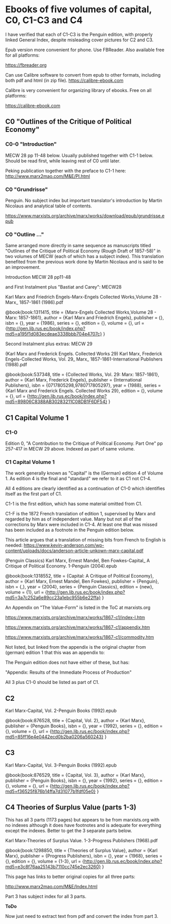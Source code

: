 # Ebooks of five volumes of capital, C0, C1-C3 and C4

I have verified that each of C1-C3 is the Penguin edition, with properly linked General Index, despite misleading cover pictures for C2 and C3.

Epub version more convenient for phone. Use FBReader. Also available free for all platforms:

https://fbreader.org

Can use Calibre software to convert from epub to other formats, including both pdf and html (in zip file).
https://calibre-ebook.com

Calibre is very convenient for organizing library of ebooks. Free on all platforms:

https://calibre-ebook.com

## C0 "Outlines of the Critique of Political Economy"

### C0-0 "Introduction"

MECW 28 pp 11-48 below. Usually published together with C1-1 below. Should be read first, while leaving rest of C0 until later.

Peking publication together with the preface to C1-1 here:
http://www.marx2mao.com/M&E/PI.html


### C0 "Grundrisse"

Penguin. No subject index but important translator's introduction by  Martin Nicolaus and analytical table of contents.

https://www.marxists.org/archive/marx/works/download/epub/grundrisse.epub


### C0 "Outline ..."

Same arranged more directly in same sequence as manuscripts titled "Outlines of the Critique of Political Economy (Rough Draft of 1857-58)" in two volumes of MECW (each of which has a subject index). This translation benefited from the previous work done by Martin Nicolaus and is said to be an improvement.

Introduction MECW 28 pp11-48

and First Instalment plus "Bastiat and Carey": MECW28

Karl Marx and Friedrich Engels-Marx-Engels Collected Works,Volume 28 - Marx_ 1857-1861 (1986).pdf

@book{book:1311415,
   title =     {Marx-Engels Collected Works,Volume 28 - Marx: 1857-1861},
   author =    {Karl Marx and Friedrich Engels},
   publisher = {},
   isbn =      {},
   year =      {1986},
   series =    {},
   edition =   {},
   volume =    {},
   url =       {http://gen.lib.rus.ec/book/index.php?md5=a195f1d083ecdeae3338bbb704e4707c}
}

Second Instalment plus extras: MECW 29

(Karl Marx and Frederick Engels. Collected Works 29) Karl Marx, Frederick Engels-Collected Works, Vol. 29_ Marx_ 1857-1861-International Publishers (1988).pdf

@book{book:537348,
   title =     {Collected Works, Vol. 29: Marx: 1857-1861},
   author =    {Karl Marx, Frederick Engels},
   publisher = {International Publishers},
   isbn =      {0717805298,9780717805297},
   year =      {1988},
   series =    {Karl Marx and Frederick Engels. Collected Works 29},
   edition =   {},
   volume =    {},
   url =       {http://gen.lib.rus.ec/book/index.php?md5=89806C8388AB30283211C08DB1F6DF54}
}


## C1 Capital Volume 1

### C1-0

Edition 0, "A Contribution to the Critique of Political Economy. Part One" pp 257-417 in MECW 29 above. Indexed as part of same volume.

### C1 Capital Volume 1

The work generally known as "Capital" is the (German) edition 4 of Volume 1. As edition 4 is the final and "standard" we refer to it as C1 not C1-4.

All 4 editions are clearly identified as a continuation of C1-0 which identifies itself as the first part of C1.

C1-1 is the first edition, which has some material omitted from C1.

C1-F is the 1872 French translation of edition 1, supervised by Marx and regarded by him as of independent value. Many but not all of the corrections by Marx were included in C1-4. At least one that was missed has been included as a footnote in the Penguin edition below.

This article argues that a translation of missing bits from French to English is needed:
https://www.kevin-anderson.com/wp-content/uploads/docs/anderson-article-unkown-marx-capital.pdf

(Penguin Classics) Karl Marx, Ernest Mandel, Ben Fowkes-Capital_ A Critique of Political Economy. 1-Penguin (2004).epub

@book{book:1318552,
   title =     {Capital: A Critique of Political Economy},
   author =    {Karl Marx, Ernest Mandel, Ben Fowkes},
   publisher = {Penguin},
   isbn =      {,},
   year =      {2004},
   series =    {Penguin Classics},
   edition =   {new},
   volume =    {1},
   url =       {http://gen.lib.rus.ec/book/index.php?md5=3a7c252a6e89cc23a1ebc955b6e22ffa}
}

An Appendix on "The Value-Form" is listed in the ToC at marxists.org

https://www.marxists.org/archive/marx/works/1867-c1/index-l.htm

https://www.marxists.org/archive/marx/works/1867-c1/appendix.htm

https://www.marxists.org/archive/marx/works/1867-c1/commodity.htm

Not listed, but linked from the appendix is the original chapter from (german) edition 1 that this was an appendix to:

The Penguin edition does not have either of these, but has:

"Appendix: Results of the Immediate Process of Production"

All 3 plus C1-0 should be listed as part of C1.

## C2

Karl Marx-Capital, Vol. 2-Penguin Books (1992).epub

@book{book:876528,
   title =     {Capital, Vol. 2},
   author =    {Karl Marx},
   publisher = {Penguin Books},
   isbn =      {},
   year =      {1992},
   series =    {},
   edition =   {},
   volume =    {},
   url =       {http://gen.lib.rus.ec/book/index.php?md5=85ff16e4e0442ecd0b2ba0206a560243}
}

## C3

Karl Marx-Capital, Vol. 3-Penguin Books (1992).epub

@book{book:876529,
   title =     {Capital, Vol. 3},
   author =    {Karl Marx},
   publisher = {Penguin Books},
   isbn =      {},
   year =      {1992},
   series =    {},
   edition =   {},
   volume =    {},
   url =       {http://gen.lib.rus.ec/book/index.php?md5=f36525f876b14ffa7d31077b1fdf05e0}
}

## C4 Theories of Surplus Value (parts 1-3)


This has all 3 parts (1173 pages) but appears to be from marxists.org with no indexes although it does have footnotes and is adequate for everything except the indexes. Better to get the 3 separate parts below.

Karl Marx-Theories of Surplus Value. 1-3-Progress Publishers (1968).pdf

@book{book:1298850,
   title =     {Theories of Surplus Value},
   author =    {Karl Marx},
   publisher = {Progress Publishers},
   isbn =      {},
   year =      {1968},
   series =    {},
   edition =   {},
   volume =    {1-3},
   url =       {http://gen.lib.rus.ec/book/index.php?md5=e3c8f76aa25143b7110cc745e2ec3260}
}

This page has links to better original copies for all three parts:

http://www.marx2mao.com/M&E/Index.html

Part 3 has subject index for all 3 parts.

**ToDo**

Now just need to extract text from pdf and convert the index from part 3.
